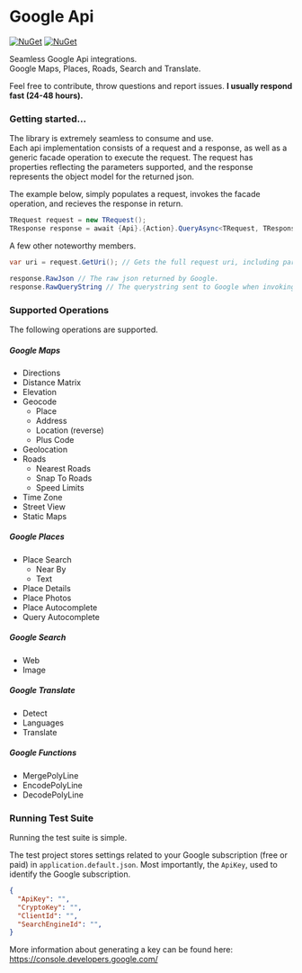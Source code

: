 # Google Api
[![NuGet](https://img.shields.io/nuget/dt/GoogleApi.svg)](https://www.nuget.org/packages/GoogleApi/)
[![NuGet](https://img.shields.io/nuget/v/GoogleApi.svg)](https://www.nuget.org/packages/GoogleApi/)

Seamless Google Api integrations.  
Google Maps, Places, Roads, Search and Translate.  

Feel free to contribute, throw questions and report issues. **I usually respond fast (24-48 hours).**  

### Getting started...
The library is extremely seamless to consume and use.  
Each api implementation consists of a request and a response, as well as a generic facade operation to execute the request. The request has properties reflecting the parameters supported, and the response represents the object model for the returned json.  

The example below, simply populates a request, invokes the facade operation, and recieves the response in return.  
```csharp
TRequest request = new TRequest();
TResponse response = await {Api}.{Action}.QueryAsync<TRequest, TResponse>(request);
```

A few other noteworthy members.
```csharp
var uri = request.GetUri(); // Gets the full request uri, including parameters.
```
```csharp
response.RawJson // The raw json returned by Google.
response.RawQueryString // The querystring sent to Google when invoking the request.
```

### Supported Operations
The following operations are supported.

##### Google Maps
  * Directions
  * Distance Matrix
  * Elevation
  * Geocode
    * Place
    * Address
    * Location (reverse)
    * Plus Code
  * Geolocation
  * Roads
    * Nearest Roads
    * Snap To Roads
    * Speed Limits
  * Time Zone
  * Street View
  * Static Maps

##### Google Places
  * Place Search
    * Near By
    * Text
  * Place Details
  * Place Photos
  * Place Autocomplete
  * Query Autocomplete

##### Google Search
  * Web
  * Image

##### Google Translate
  * Detect
  * Languages
  * Translate

##### Google Functions
  * MergePolyLine
  * EncodePolyLine
  * DecodePolyLine

### Running Test Suite
Running the test suite is simple.  

The test project stores settings related to your Google subscription (free or paid) in `application.default.json`. Most importantly, the ```ApiKey```, used to identify the Google subscription.  
```json
{ 
  "ApiKey": "",
  "CryptoKey": "",
  "ClientId": "",
  "SearchEngineId": "",
}
```
More information about generating a key can be found here: https://console.developers.google.com/  
